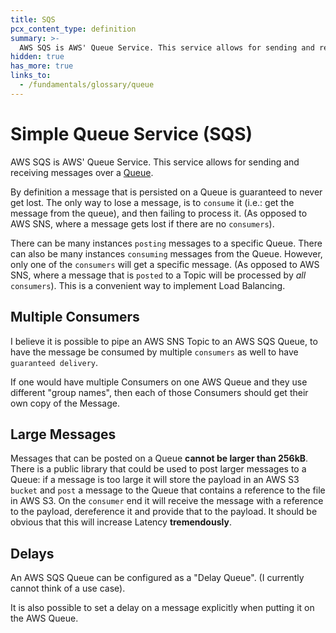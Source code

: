 ```yaml
---
title: SQS
pcx_content_type: definition
summary: >-
  AWS SQS is AWS' Queue Service. This service allows for sending and receiving messages over a Queue.
hidden: true
has_more: true
links_to:
  - /fundamentals/glossary/queue
---
```


# Simple Queue Service (SQS)

AWS SQS is AWS' Queue Service. This service allows for sending and receiving messages over a [Queue](/fundamentals/glossary/queue).

By definition a message that is persisted on a Queue is guaranteed to never get lost. The only way to lose a message, is to `consume` it (i.e.: get the message from the queue), and then failing to process it. (As opposed to AWS SNS, where a message gets lost if there are no `consumers`).

There can be many instances `posting` messages to a specific Queue. There can also be many instances `consuming` messages from the Queue. However, only one of the `consumers` will get a specific message. (As opposed to AWS SNS, where a message that is `posted` to a Topic will be processed by _all_ `consumers`). This is a convenient way to implement Load Balancing.

## Multiple Consumers

I believe it is possible to pipe an AWS SNS Topic to an AWS SQS Queue, to have the message be consumed by multiple `consumers` as well to have `guaranteed delivery`.

If one would have multiple Consumers on one AWS Queue and they use different "group names", then each of those Consumers should get their own copy of the Message.

## Large Messages

Messages that can be posted on a Queue **cannot be larger than 256kB**. There is a public library that could be used to post larger messages to a Queue: if a message is too large it will store the payload in an AWS S3 `bucket` and `post` a message to the Queue that contains a reference to the file in AWS S3. On the `consumer` end it will receive the message with a reference to the payload, dereference it and provide that to the payload. It should be obvious that this will increase Latency **tremendously**.

## Delays

An AWS SQS Queue can be configured as a "Delay Queue". (I currently cannot think of a use case).

It is also possible to set a delay on a message explicitly when putting it on the AWS Queue.
